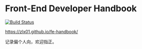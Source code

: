 # Front-End Developer Handbook

[![Build Status](https://github.com/zlx01/fe-handbook/actions/workflows/deploy.yml/badge.svg)](https://github.com/zlx01/fe-handbook/actions/workflows/deploy.yml)

https://zlx01.github.io/fe-handbook/

记录偏个人向，欢迎指正。
